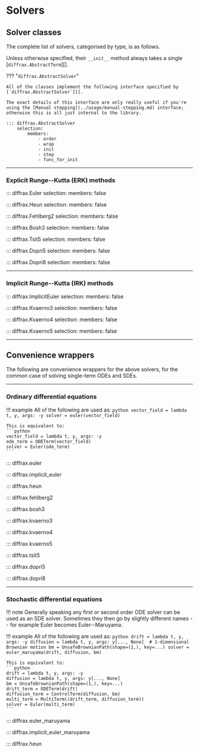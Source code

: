 # Solvers

## Solver classes

The complete list of solvers, categorised by type, is as follows.

Unless otherwise specified, their `__init__` method always takes a single [`diffrax.AbstractTerm`][].


??? "`diffrax.AbstractSolver`"

    All of the classes implement the following interface specified by [`diffrax.AbstractSolver`][].

    The exact details of this interface are only really useful if you're using the [Manual stepping](../usage/manual-stepping.md) interface; otherwise this is all just internal to the library.

    ::: diffrax.AbstractSolver
        selection:
            members:
                - order
                - wrap
                - init
                - step
                - func_for_init

---

### Explicit Runge--Kutta (ERK) methods

::: diffrax.Euler
    selection:
        members: false

::: diffrax.Heun
    selection:
        members: false

::: diffrax.Fehlberg2
    selection:
        members: false

::: diffrax.Bosh3
    selection:
        members: false

::: diffrax.Tsit5
    selection:
        members: false

::: diffrax.Dopri5
    selection:
        members: false

::: diffrax.Dopri8
    selection:
        members: false

---

### Implicit Runge--Kutta (IRK) methods

::: diffrax.ImplicitEuler
    selection:
        members: false

::: diffrax.Kvaerno3
    selection:
        members: false

::: diffrax.Kvaerno4
    selection:
        members: false

::: diffrax.Kvaerno5
    selection:
        members: false

---

## Convenience wrappers

The following are convenience wrappers for the above solvers, for the common case of solving single-term ODEs and SDEs.

---

### Ordinary differential equations

!!! example
    All of the following are used as:
    ```python
    vector_field = lambda t, y, args: -y
    solver = euler(vector_field)
    ```

    This is equivalent to:
    ```python
    vector_field = lambda t, y, args: -y
    ode_term = ODETerm(vector_field)
    solver = Euler(ode_term)
    ```

::: diffrax.euler

::: diffrax.implicit_euler

::: diffrax.heun

::: diffrax.fehlberg2

::: diffrax.bosh3

::: diffrax.kvaerno3

::: diffrax.kvaerno4

::: diffrax.kvaerno5

::: diffrax.tsit5

::: diffrax.dopri5

::: diffrax.dopri8

---

### Stochastic differential equations

!!! note
    Generally speaking any first or second order ODE solver can be used as an SDE
    solver. Sometimes they then go by slightly different names -- for example Euler
    becomes Euler--Maruyama.

!!! example
    All of the following are used as:
    ```python
    drift = lambda t, y, args: -y
    diffusion = lambda t, y, args: y[..., None]  # 1-dimensional Brownian motion
    bm = UnsafeBrownianPath(shape=(1,), key=...)
    solver = euler_maruyama(drift, diffusion, bm)
    ```

    This is equivalent to:
    ```python
    drift = lambda t, y, args: -y
    diffusion = lambda t, y, args: y[..., None]
    bm = UnsafeBrownianPath(shape=(1,), key=...)
    drift_term = ODETerm(drift)
    diffusion_term = ControlTerm(diffusion, bm)
    multi_term = MultiTerm((drift_term, diffusion_term))
    solver = Euler(multi_term)
    ```

::: diffrax.euler_maruyama

::: diffrax.implicit_euler_maruyama

::: diffrax.heun
